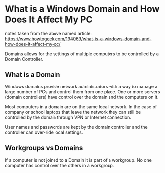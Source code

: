 # What is a Windows Domain and How Does It Affect My PC

notes taken from the above named article: <https://www.howtogeek.com/194069/what-is-a-windows-domain-and-how-does-it-affect-my-pc/>

Domains allows for the settings of multiple computers to be controlled by a Domain Controller.

## What is a Domain

Windows domains provide network administrators with a way to manage a large number of PCs and control them from one place. One or more servers (domain controllers) have control over the domain and the computers on it.

Most computers in a domain are on the same local network. In the case of company or school laptops that leave the network they can still be controlled by the domain through VPN or Internet connection.

User names and passwords are kept by the domain controller and the controller can over-ride local settings.

## Workgroups vs Domains

If a computer is not joined to a Domain it is part of a workgroup.  No one computer has control over the others in a workgroup.
